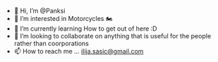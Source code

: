 - 👋 Hi, I’m @Panksi
- 👀 I’m interested in Motorcycles  🏍
- 🌱 I’m currently learning How to get out of here :D
- 💞️ I’m looking to collaborate on anything that is useful for the people rather than coorporations
- 📫 How to reach me ... ilija.sasic@gmail.com

<!---
Panksi/Panksi is a ✨ special ✨ repository because its `README.md` (this file) appears on your GitHub profile.
You can click the Preview link to take a look at your changes.
--->
